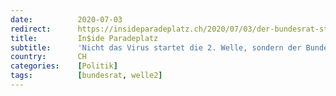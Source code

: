 ```yaml
---
date:          2020-07-03
redirect:      https://insideparadeplatz.ch/2020/07/03/der-bundesrat-startet-die-zweite-welle/
title:         In$ide Paradeplatz
subtitle:      'Nicht das Virus startet die 2. Welle, sondern der Bundesrat'
country:       CH
categories:    [Politik]
tags:          [bundesrat, welle2]
---
```

